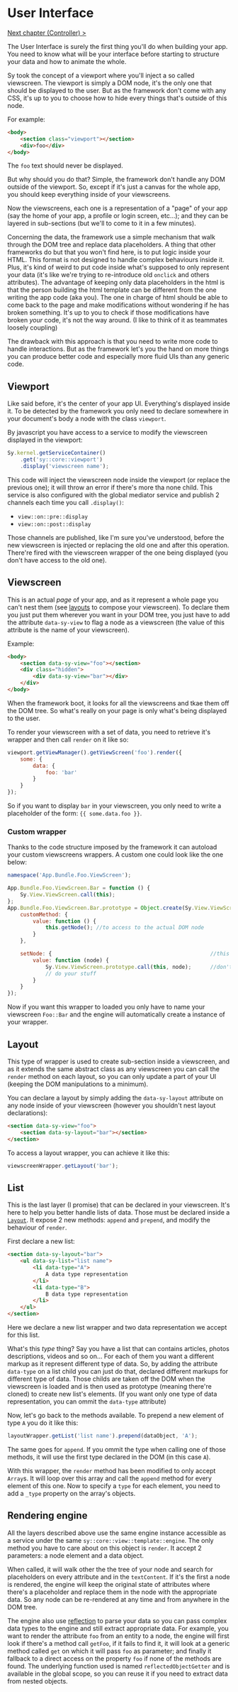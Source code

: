 # User Interface

[Next chapter (Controller) >](controller.md)

The User Interface is surely the first thing you'll do when building your app. You need to know what will be your interface before starting to structure your data and how to animate the whole.

Sy took the concept of a viewport where you'll inject a so called viewscreen. The viewport is simply a DOM node, it's the only one that should be displayed to the user. But as the framework don't come with any CSS, it's up to you to choose how to hide every things that's outside of this node.

For example:
```html
<body>
    <section class="viewport"></section>
    <div>foo</div>
</body>
```
The `foo` text should never be displayed.

But why should you do that? Simple, the framework don't handle any DOM outside of the viewport. So, except if it's just a canvas for the whole app, you should keep everything inside of your viewscreens.

Now the viewscreens, each one is a representation of a "page" of your app (say the home of your app, a profile or login screen, etc...); and they can be layered in sub-sections (but we'll to come to it in a few minutes).

Concerning the data, the framework use a simple mechanism that walk through the DOM tree and replace data placeholders. A thing that other frameworks do but that you won't find here, is to put logic inside your HTML. This format is not designed to handle complex behaviours inside it. Plus, it's kind of weird to put code inside what's supposed to only represent your data (it's like we're trying to re-introduce old `onclick` and others attributes).
The advantage of keeping only data placeholders in the html is that the person building the html template can be different from the one writing the app code (aka you). The one in charge of html should be able to come back to the page and make modifications without wondering if he has broken something. It's up to you to check if those modifications have broken *your* code, it's not the way around. (I like to think of it as teammates loosely coupling)

The drawback with this approach is that you need to write more code to handle interactions. But as the framework let's you the hand on more things you can produce better code and especially more fluid UIs than any generic code.

## Viewport

Like said before, it's the center of your app UI. Everything's displayed inside it. To be detected by the framework you only need to declare somewhere in your document's body a node with the class `viewport`.

By javascript you have access to a service to modify the viewscreen displayed in the viewport:
```js
Sy.kernel.getServiceContainer()
    .get('sy::core::viewport')
    .display('viewscreen name');
```
This code will inject the viewscreen node inside the viewport (or replace the previous one); it will throw an error if there's more tha none child. This service is also configured with the global mediator service and publish 2 channels each time you call `.display()`:

* `view::on::pre::display`
* `view::on::post::display`

Those channels are published, like I'm sure you've understood, before the new viewscreen is injected or replacing the old one and after this operation. There're fired with the viewscreen wrapper of the one being displayed (you don't have access to the old one).

## Viewscreen

This is an actual *page* of your app, and as it represent a whole page you can't nest them (see [layouts](#layout) to compose your viewscreen). To declare them you just put them wherever you want in your DOM tree, you just have to add the attribute `data-sy-view` to flag a node as a viewscreen (the value of this attribute is the name of your viewscreen).

Example:
```html
<body>
    <section data-sy-view="foo"></section>
    <div class="hidden">
        <div data-sy-view="bar"></div>
    </div>
</body>
```

When the framework boot, it looks for all the viewscreens and tkae them off the DOM tree. So what's really on your page is only what's being displayed to the user.

To render your viewscreen with a set of data, you need to retrieve it's wrapper and then call `render` on it like so:
```js
viewport.getViewManager().getViewScreen('foo').render({
    some: {
        data: {
            foo: 'bar'
        }
    }
});
```
So if you want to display `bar` in your viewscreen, you only need to write a placeholder of the form: `{{ some.data.foo }}`.

### Custom wrapper

Thanks to the code structure imposed by the framework it can autoload your custom viewscreens wrappers. A custom one could look like the one below:

```js
namespace('App.Bundle.Foo.ViewScreen');

App.Bundle.Foo.ViewScreen.Bar = function () {
    Sy.View.ViewScreen.call(this);
};
App.Bundle.Foo.ViewScreen.Bar.prototype = Object.create(Sy.View.ViewScreen.prototype, {
    customMethod: {
        value: function () {
            this.getNode(); //to access to the actual DOM node
        }
    },

    setNode: {                                                  //this method is used to inject the node in the wrapper, use it carefully
        value: function (node) {
            Sy.View.ViewScreen.prototype.call(this, node);      //don't forget to call the parent method, otherwise it will break some features
            // do your stuff
        }
    }
});
```
Now if you want this wrapper to loaded you only have to name your viewscreen `Foo::Bar` and the engine will automatically create a instance of your wrapper.

## Layout

This type of wrapper is used to create sub-section inside a viewscreen, and as it extends the same abstract class as any viewscreen you can call the `render` method on each layout, so you can only update a part of your UI (keeping the DOM manipulations to a minimum).

You can declare a layout by simply adding the `data-sy-layout` attribute on any node inside of your viewscreen (however you shouldn't nest layout declarations):
```html
<section data-sy-view="foo">
    <section data-sy-layout="bar"></section>
</section>
```

To access a layout wrapper, you can achieve it like this:
```js
viewscreenWrapper.getLayout('bar');
```

## List

This is the last layer (I promise) that can be declared in your viewscreen. It's here to help you better handle lists of data. Those must be declared inside a [`Layout`](#layout). It expose 2 new methods: `append` and `prepend`, and modify the behaviour of `render`.

First declare a new list:
```html
<section data-sy-layout="bar">
    <ul data-sy-list="list name">
        <li data-type="A">
            A data type representation
        </li>
        <li data-type="B">
            B data type representation
        </li>
    </ul>
</section>
```
Here we declare a new list wrapper and two data representation we accept for this list.

What's this *type* thing? Say you have a list that can contains articles, photos descriptions, videos and so on... For each of them you want a different markup as it represent different type of data. So, by adding the attribute `data-type` on a list child you can just do that, declared different markups for different type of data. Those childs are taken off the DOM when the viewscreen is loaded and is then used as prototype (meaning there're cloned) to create new list's elements.
(If you want only one type of data representation, you can ommit the `data-type` attribute)

Now, let's go back to the methods available. To prepend a new element of type `A` you do it like this:
```js
layoutWrapper.getList('list name').prepend(dataObject, 'A');
```
The same goes for `append`. If you ommit the type when calling one of those methods, it will use the first type declared in the DOM (in this case `A`).

With this wrapper, the `render` method has been modified to only accept `Array`s. It will loop over this array and call the `append` method for every element of this one. Now to specify a `type` for each element, you need to add a `_type` property on the array's objects.

## Rendering engine

All the layers described above use the same engine instance accessible as a service under the same `sy::core::view::template::engine`. The only method you have to care about on this object is `render`. It accept 2 parameters: a node element and a data object.

When called, it will walk other the the tree of your node and search for placeholders on every attribute and in the `textContent`. If it's the first a node is rendered, the engine will keep the original state of attributes where there's a placeholder and replace them in the node with the appropriate data. So any node can be re-rendered at any time and from anywhere in the DOM tree.

The engine also use [reflection](https://github.com/Baptouuuu/Reflection.js) to parse your data so you can pass complex data types to the engine and still extract appropriate data. For example, you want to render the attribute `foo` from an entity to a node, the engine will first look if there's a method call `getFoo`, if it fails to find it, it will look at a generic method called `get` on which it will pass `foo` as parameter; and finally it fallback to a direct access on the property `foo` if none of the methods are found. The underlying function used is named `reflectedObjectGetter` and is available in the global scope, so you can reuse it if you need to extract data from nested objects.